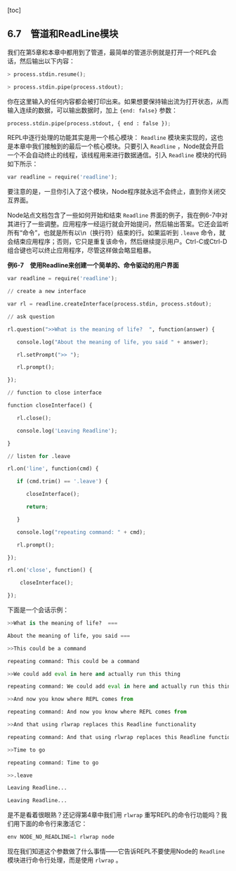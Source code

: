 [toc]

## 6.7　管道和ReadLine模块

我们在第5章和本章中都用到了管道，最简单的管道示例就是打开一个REPL会话，然后输出以下内容：

```python
> process.stdin.resume();
> process.stdin.pipe(process.stdout);
```

你在这里输入的任何内容都会被打印出来。如果想要保持输出流为打开状态，从而输入连续的数据，可以输出数据时，加上 `{end: false}` 参数：

```python
process.stdin.pipe(process.stdout, { end : false });
```

REPL中逐行处理的功能其实是用一个核心模块： `Readline` 模块来实现的，这也是本章中我们接触到的最后一个核心模块。只要引入 `Readline` ，Node就会开启一个不会自动终止的线程，该线程用来进行数据通信。引入 `Readline` 模块的代码如下所示：

```python
var readline = require('readline');
```

要注意的是，一旦你引入了这个模块，Node程序就永远不会终止，直到你关闭交互界面。

Node站点文档包含了一些如何开始和结束 `Readline` 界面的例子，我在例6-7中对其进行了一些调整。应用程序一经运行就会开始提问，然后输出答案。它还会监听所有“命令”，也就是所有以\n（换行符）结束的行。如果监听到 `.leave` 命令，就会结束应用程序；否则，它只是重复该命令，然后继续提示用户。Ctrl-C或Ctrl-D组合键也可以终止应用程序，尽管这样做会略显粗暴。

**例6-7　使用Readline来创建一个简单的、命令驱动的用户界面**

```python
var readline = require('readline');
// create a new interface
var rl = readline.createInterface(process.stdin, process.stdout);
// ask question
rl.question(">>What is the meaning of life?  ", function(answer) {
   console.log("About the meaning of life, you said " + answer);
   rl.setPrompt(">> ");
   rl.prompt();
}); 
// function to close interface
function closeInterface() {
   rl.close(); 
   console.log('Leaving Readline');
}
// listen for .leave
rl.on('line', function(cmd) {
   if (cmd.trim() == '.leave') {
      closeInterface();
      return;
   }
   console.log("repeating command: " + cmd);
   rl.prompt();
}); 
rl.on('close', function() {
    closeInterface();
});
```

下面是一个会话示例：

```python
>>What is the meaning of life?  ===
About the meaning of life, you said ===
>>This could be a command
repeating command: This could be a command
>>We could add eval in here and actually run this thing
repeating command: We could add eval in here and actually run this thing
>>And now you know where REPL comes from
repeating command: And now you know where REPL comes from
>>And that using rlwrap replaces this Readline functionality
repeating command: And that using rlwrap replaces this Readline functionality
>>Time to go
repeating command: Time to go
>>.leave
Leaving Readline...
Leaving Readline...
```

是不是看着很眼熟？还记得第4章中我们用 `rlwrap` 重写REPL的命令行功能吗？我们用下面的命令行来激活它：

```python
env NODE_NO_READLINE=1 rlwrap node
```

现在我们知道这个参数做了什么事情——它告诉REPL不要使用Node的 `Readline` 模块进行命令行处理，而是使用 `rlwrap` 。



